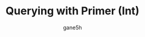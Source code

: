 ---
title: Querying with Primer (Int)
updated: 2021-04-09
type: "📝 Article"
order: 4
hidden: true
author: gane5h
description: Learn how to use Primer's comparison operators and combine query criteria to make compound queries
tags: 
  - Primer
  - Intermediate
---